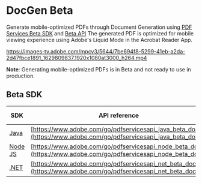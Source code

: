 # DocGen Beta

Generate mobile-optimized PDFs through Document Generation using [PDF Services Beta SDK](../document-generation-api/beta.md#beta-sdk) and [Beta API](https://acrobat.adobe.com/document-services/beta.html#post-documentGeneration) The generated PDF is optimized
for mobile viewing experience using Adobe's Liquid Mode in the Acrobat Reader App.

<Media slots="video"/>

<https://images-tv.adobe.com/mpcv3/5644/7be694f8-5299-41eb-a2da-2d47fbce1891_1629809837.1920x1080at3000_h264.mp4>


**Note**:  Generating mobile-optimized PDFs is in Beta and not ready to use in production.

## Beta SDK

| SDK                                                             | API reference                                                                                                   | Sample Code                                                         |
| ----------------------------------------------------------------| ----------------------------------------------------------------------------------------------------------------| ------------------------------------------------------------------- |
| [Java](https://www.adobe.com/go/pdfservicesapi_java_beta_maven) |[https://www.adobe.com/go/pdfservicesapi_java_beta_docs](https://www.adobe.com/go/pdfservicesapi_java_beta_docs) | [Samples](https://www.adobe.com/go/pdfservicesapi_java_beta_samples)|
| [Node JS](http://www.adobe.com/go/pdfservicesapi_node_beta_npm) | [https://www.adobe.com/go/pdfservicesapi_node_beta_docs](https://www.adobe.com/go/pdfservicesapi_node_beta_docs)| [Samples](http://www.adobe.com/go/pdfservicesapi_node_beta_samples) |
| [.NET](https://www.adobe.com/go/pdfservicesapi_net_beta_nuget)  | [https://www.adobe.com/go/pdfservicesapi_net_beta_docs](https://www.adobe.com/go/pdfservicesapi_net_beta_docs)  | [Samples](https://www.adobe.com/go/pdfservicesapi_net_beta_samples) |
